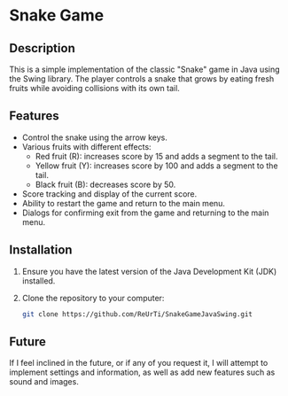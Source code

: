 # Snake Game

## Description

This is a simple implementation of the classic "Snake" game in Java using the Swing library. The player controls a snake that grows by eating fresh fruits while avoiding collisions with its own tail.

## Features

- Control the snake using the arrow keys.
- Various fruits with different effects:
  - Red fruit (R): increases score by 15 and adds a segment to the tail.
  - Yellow fruit (Y): increases score by 100 and adds a segment to the tail.
  - Black fruit (B): decreases score by 50.
- Score tracking and display of the current score.
- Ability to restart the game and return to the main menu.
- Dialogs for confirming exit from the game and returning to the main menu.

## Installation

1. Ensure you have the latest version of the Java Development Kit (JDK) installed.
2. Clone the repository to your computer:

   ```bash
   git clone https://github.com/ReUrTi/SnakeGameJavaSwing.git

## Future

If I feel inclined in the future, or if any of you request it, I will attempt to implement settings and information, as well as add new features such as sound and images.

